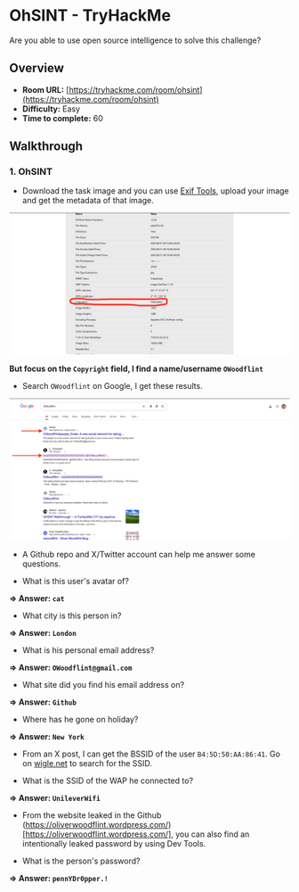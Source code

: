 # OhSINT - TryHackMe 

Are you able to use open source intelligence to solve this challenge?

## Overview
- **Room URL:** [https://tryhackme.com/room/ohsint](https://tryhackme.com/room/ohsint)
- **Difficulty:** Easy
- **Time to complete:** 60

## Walkthrough
### 1. OhSINT
- Download the task image and you can use [Exif Tools](https://exif.tools/), upload your image and get the metadata of that image.

![Guide Image](./screenshots/ohsint-1.png)

**But focus on the `Copyright` field, I find a name/username `OWoodflint`**

- Search `OWoodflint` on Google, I get these results.

![Guide Image](./screenshots/ohsint-2.png)

- A Github repo and X/Twitter account can help me answer some questions.

- <p>What is this user's avatar of?<br /></p>

**=> Answer: `cat`**

- <p>What city is this person in?<br /></p>

**=> Answer: `London`**

- <p>What is his personal email address?<br /></p>

**=> Answer: `OWoodflint@gmail.com`**

- <p>What site did you find his email address on?</p>

**=> Answer: `Github`**

- <p>Where has he gone on holiday?<br /></p>

**=> Answer: `New York`**

- From an X post, I can get the BSSID of the user `B4:5D:50:AA:86:41`. Go on [wigle.net](https://wigle.net) to search for the SSID.

- <p>What is the SSID of the WAP he connected to?<br /></p>

**=> Answer: `UnileverWifi`**

- From the website leaked in the Github (https://oliverwoodflint.wordpress.com/)[https://oliverwoodflint.wordpress.com/], you can also find an intentionally leaked password by using Dev Tools.

- <p>What is the person's password?<br /></p>

**=> Answer: `pennYDr0pper.!`**